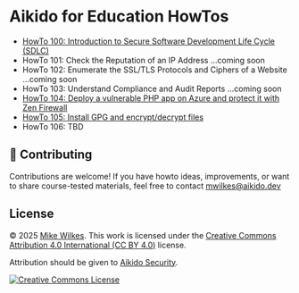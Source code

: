 # Aikido for Education HowTos

- [HowTo 100: Introduction to Secure Software Development Life Cycle (SDLC)](https://github.com/AikidoSec/education/blob/main/howtos/100_secure_sdlc_howto.md)
- HowTo 101: Check the Reputation of an IP Address ...coming soon
- HowTo 102: Enumerate the SSL/TLS Protocols and Ciphers of a Website ...coming soon
- HowTo 103: Understand Compliance and Audit Reports ...coming soon
- [HowTo 104: Deploy a vulnerable PHP app on Azure and protect it with Zen Firewall](https://github.com/AikidoSec/education/blob/main/howtos/104_deploy_vulnerable_php_howto.md)
- [HowTo 105: Install GPG and encrypt/decrypt files](https://github.com/AikidoSec/education/blob/main/howtos/105_install_GPG_howto.md)
- HowTo 106: TBD

## 🤝 Contributing

Contributions are welcome! If you have howto ideas, improvements, or want to share course-tested materials, feel free to contact [mwilkes\@aikido.dev](mailto:mwilkes\@example.com?subject=education-repo)

## License

© 2025 [Mike Wilkes](https://www.linkedin.com/in/eclectiqus/). This work is licensed under the [Creative Commons Attribution 4.0 International (CC BY 4.0)](https://creativecommons.org/licenses/by/4.0/) license.

Attribution should be given to [Aikido Security](https://aikido.dev).

[![Creative Commons License](https://licensebuttons.net/l/by/4.0/88x31.png)](https://creativecommons.org/licenses/by/4.0/)
